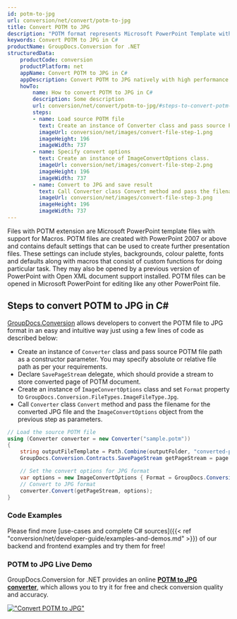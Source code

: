 ```yaml
---
id: potm-to-jpg
url: conversion/net/convert/potm-to-jpg
title: Convert POTM to JPG
description: "POTM format represents Microsoft PowerPoint Template with .potm extension. Learn how to convert POTM to JPG file programmatically in C# language using GroupDocs.Conversion for .NET library."
keywords: Convert POTM to JPG in C#
productName: GroupDocs.Conversion for .NET
structuredData:
    productCode: conversion
    productPlatform: net
    appName: Convert POTM to JPG in C#
    appDescription: Convert POTM to JPG natively with high performance using C# language and server side GroupDocs.Conversion for .NET APIs, without the use of any software like Microsoft or Open Office.
    howTo:
        name: How to convert POTM to JPG in C# 
        description: Some description
        url: conversion/net/convert/potm-to-jpg/#steps-to-convert-potm-to-jpg-in-c
        steps:
        - name: Load source POTM file 
          text: Create an instance of Converter class and pass source POTM file path as a constructor parameter. You may specify absolute or relative file path as per your requirements. 
          imageUrl: conversion/net/images/convert-file-step-1.png
          imageHeight: 196
          imageWidth: 737
        - name: Specify convert options 
          text: Create an instance of ImageConvertOptions class.
          imageUrl: conversion/net/images/convert-file-step-2.png
          imageHeight: 196
          imageWidth: 737
        - name: Convert to JPG and save result 
          text: Call Converter class Convert method and pass the filename for the converted HTML file and the ImageConvertOptions object from the previous step as parameters.
          imageUrl: conversion/net/images/convert-file-step-3.png
          imageHeight: 196
          imageWidth: 737
---
```


Files with POTM extension are Microsoft PowerPoint template files with support for Macros. POTM files are created with PowerPoint 2007 or above and contains default settings that can be used to create further presentation files. These settings can include styles, backgrounds, colour palette, fonts and defaults along with macros that consist of custom functions for doing particular task. They may also be opened by a previous version of PowerPoint with Open XML document support installed. POTM files can be opened in Microsoft PowerPoint for editing like any other PowerPoint file.

## Steps to convert POTM to JPG in C#

[GroupDocs.Conversion](https://products.groupdocs.com/conversion/net) allows developers to convert the POTM file to JPG format in an easy and intuitive way just using a few lines of code as described below:

* Create an instance of `Converter` class and pass source POTM file path as a constructor parameter. You may specify absolute or relative file path as per your requirements. 
* Declare `SavePageStream` delegate, which should provide a stream to store converted page of POTM document.
* Create an instance of `ImageConvertOptions` class and set `Format` property to `GroupDocs.Conversion.FileTypes.ImageFileType.Jpg`.
* Call `Converter` class `Convert` method and pass the filename for the converted JPG file and the `ImageConvertOptions` object from the previous step as parameters.

```csharp
// Load the source POTM file
using (Converter converter = new Converter("sample.potm"))
{
    string outputFileTemplate = Path.Combine(outputFolder, "converted-page-{0}.jpg");
    GroupDocs.Conversion.Contracts.SavePageStream getPageStream = page => new FileStream(string.Format(outputFileTemplate, page), FileMode.Create);

    // Set the convert options for JPG format
    var options = new ImageConvertOptions { Format = GroupDocs.Conversion.FileTypes.ImageFileType.Jpg };   
    // Convert to JPG format
    converter.Convert(getPageStream, options);
}
```

### Code Examples

Please find more [use-cases and complete C# sources]({{< ref "conversion/net/developer-guide/examples-and-demos.md" >}}) of our backend and frontend examples and try them for free!

### POTM to JPG Live Demo

GroupDocs.Conversion for .NET provides an online [**POTM to JPG converter**](https://products.groupdocs.app/conversion/potm-to-jpg), which allows you to try it for free and check conversion quality and accuracy.

[!["Convert POTM to JPG"](conversion/net/images/convert-to-jpg/convert-potm-to-jpg.png)](https://products.groupdocs.app/conversion/potm-to-jpg)